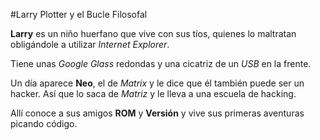 #Larry Plotter y el Bucle Filosofal

**Larry** es un niño huerfano que vive con sus tíos, quienes lo maltratan 
obligándole a utilizar *Internet Explorer*.

Tiene unas *Google Glass* redondas y una cicatriz de un *USB* en la frente.

Un día aparece **Neo**, el de *Matrix* y le dice que él también puede ser un hacker.
Así que lo saca de *Matriz* y le lleva a una escuela de hacking.

Allí conoce a sus amigos **ROM** y **Versión** y vive sus primeras aventuras 
picando código.
